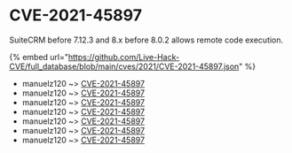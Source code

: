 # CVE-2021-45897

SuiteCRM before 7.12.3 and 8.x before 8.0.2 allows remote code execution.

{% embed url="https://github.com/Live-Hack-CVE/full_database/blob/main/cves/2021/CVE-2021-45897.json" %}


* manuelz120 ~> [CVE-2021-45897](https://www.alice-snow.ru/2021/database/cve-2021-45897/cve-2021-45897-manuelz120)
* manuelz120 ~> [CVE-2021-45897](https://www.alice-snow.ru/2021/database/cve-2021-45897/cve-2021-45897-manuelz120)
* manuelz120 ~> [CVE-2021-45897](https://www.alice-snow.ru/2021/database/cve-2021-45897/cve-2021-45897-manuelz120)
* manuelz120 ~> [CVE-2021-45897](https://www.alice-snow.ru/2021/database/cve-2021-45897/cve-2021-45897-manuelz120)
* manuelz120 ~> [CVE-2021-45897](https://www.alice-snow.ru/2021/database/cve-2021-45897/cve-2021-45897-manuelz120)
* manuelz120 ~> [CVE-2021-45897](https://www.alice-snow.ru/2021/database/cve-2021-45897/cve-2021-45897-manuelz120)
* manuelz120 ~> [CVE-2021-45897](https://www.alice-snow.ru/2021/database/cve-2021-45897/cve-2021-45897-manuelz120)